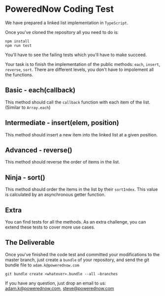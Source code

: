 PoweredNow Coding Test
======================

We have prepared a linked list implementation in `TypeScript`.

Once you've cloned the repository all you need to do is:

    npm install
    npm run test

You'll have to see the failing tests which you'll have to make succeed.


Your task is to finish the implementation of the public methods:
`each`, `insert`, `reverse`, `sort`. There are different levels, you don't have to
impolement all the functions.


Basic - each(callback)
----------------------
This method should call the `callback` function with each item of the list. (Similar to `Array.each`)


Intermediate - insert(elem, position)
-------------------------------------
This method should insert a new item into the linked list at a given position.


Advanced - reverse()
--------------------
This method should reverse the order of items in the list.


Ninja - sort()
--------------
This method should order the items in the list by their `sortIndex`.
This value is calculated by an asynchronous getter function.


Extra
-----

You can find tests for all the methods. As an extra challenge, you can extend these tests to
cover more use cases.



The Deliverable
---------------

Once you've finished the code test and committed your modifications to the master branch, just create a `bundle` of your repository, and send the git bundle file to `adam.k@powerednow.com`

    git bundle create <whatever>.bundle --all —branches


If you have any question, just drop an email to us: adam.k@powerednow.com, steve@powerednow.com

